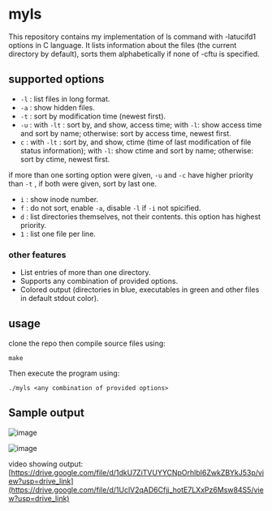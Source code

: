 # myls
This repository contains my implementation of ls command with -latucifd1 options in C language.
It lists information about the files (the current directory by default), sorts them alphabetically if none of -cftu is
specified.
## supported options
- `-l` : list files in long format.
- `-a` : show hidden files.
- `-t` : sort by modification time (newest first).
- `-u` : with `-lt` :  sort by, and show, access time; with `-l`: show access
              time and sort by name; otherwise: sort by  access  time,  newest
              first.
- `c` :  with `-lt` : sort by, and show, ctime (time of last modification of
              file status information); with `-l`: show ctime and sort by  name;
              otherwise: sort by ctime, newest first.

if more than one sorting option were given, `-u` and `-c` have higher priority than `-t` , if both were given, sort by last one.

- `i` : show inode number.
- `f` : do not sort, enable `-a`, disable `-l` if `-i` not spicified.
- `d` : list directories themselves, not their contents. this option has highest priority.
- `1` : list one file per line.

### other features
- List entries of more than one directory.
- Supports any combination of provided options.
- Colored output (directories in blue, executables in green and other files in default stdout color).

## usage
clone the repo then compile source files using: 
```
make
```
Then execute the program using:
```
./myls <any combination of provided options>
```
## Sample output
![image](https://github.com/user-attachments/assets/217a9d34-ab68-47a7-8f20-57fe0c1195c0)

![image](https://github.com/user-attachments/assets/89f8544d-080b-40ab-9afd-87edbb3f9012)

video showing output: [https://drive.google.com/file/d/1dkU7ZiTVUYYCNpOrhlbI6ZwkZBYkJ53p/view?usp=drive_link](https://drive.google.com/file/d/1UclV2qAD6Cfjj_hotE7LXxPz6Msw84S5/view?usp=drive_link)


  
